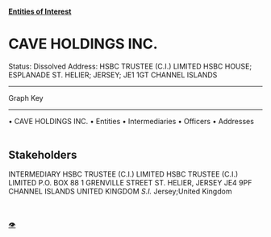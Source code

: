 #### [Entities of Interest](/list.html)
<link rel="stylesheet" type="text/css" href="../../assets/style.css">

<style>
body{background-image:url("http://eoi-graphs.s3-website-eu-west-1.amazonaws.com/CAVE_HOLDINGS_INC..png");background-repeat: no-repeat;background-size: contain;}
.markdown>p>span{background-color: white;}
</style>

# CAVE HOLDINGS INC.
<span>Status: Dissolved
Address: HSBC TRUSTEE (C.I.) LIMITED  HSBC HOUSE; ESPLANADE ST. HELIER; JERSEY; JE1 1GT CHANNEL ISLANDS
</span>

---



<div class="legend">
Graph Key
<hr>
<span class="focus">• CAVE HOLDINGS INC.</span>
<span class="entity">• Entities</span>
<span class="intermediary">• Intermediaries</span>
<span class="officer">• Officers</span>
<span class="address">• Addresses</span>
</div><br>


## Stakeholders
<span>INTERMEDIARY
HSBC TRUSTEE (C.I.) LIMITED
HSBC TRUSTEE (C.I.) LIMITED P.O. BOX 88 1 GRENVILLE STREET ST. HELIER, JERSEY JE4 9PF CHANNEL ISLANDS UNITED KINGDOM *S.I.*
Jersey;United Kingdom
</span>


<br><br><a class="contribute_button" href="Readme.md">👁</a>